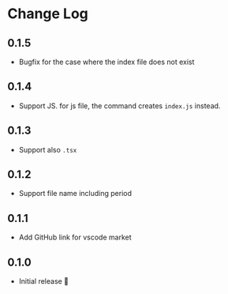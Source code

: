 # Change Log

## 0.1.5

- Bugfix for the case where the index file does not exist

## 0.1.4

- Support JS. for js file, the command creates `index.js` instead.

## 0.1.3

- Support also `.tsx`

## 0.1.2

- Support file name including period

## 0.1.1

- Add GitHub link for vscode market

## 0.1.0

- Initial release 🌱
